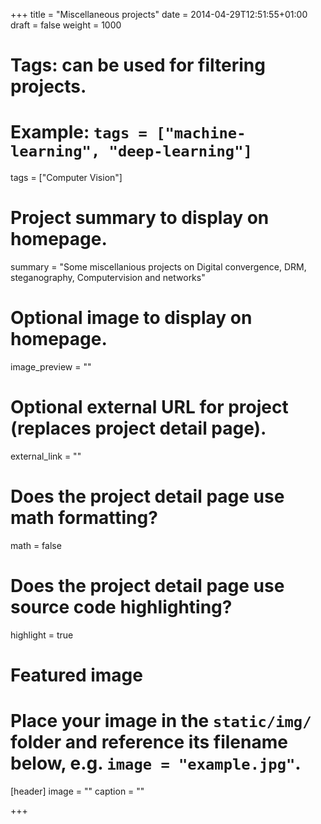 +++
title = "Miscellaneous projects"
date = 2014-04-29T12:51:55+01:00
draft = false
weight = 1000

# Tags: can be used for filtering projects.
# Example: `tags = ["machine-learning", "deep-learning"]`
tags = ["Computer Vision"]

# Project summary to display on homepage.
summary = "Some miscellanious projects on Digital convergence, DRM, steganography, Computervision and networks"

# Optional image to display on homepage.
image_preview = ""

# Optional external URL for project (replaces project detail page).
external_link = ""

# Does the project detail page use math formatting?
math = false

# Does the project detail page use source code highlighting?
highlight = true

# Featured image
# Place your image in the `static/img/` folder and reference its filename below, e.g. `image = "example.jpg"`.
[header]
image = ""
caption = ""

+++
